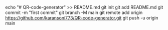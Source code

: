 echo "# QR-code-generator" >> README.md
git init
git add README.md
git commit -m "first commit"
git branch -M main
git remote add origin https://github.com/karansoni773/QR-code-generator.git
git push -u origin main
